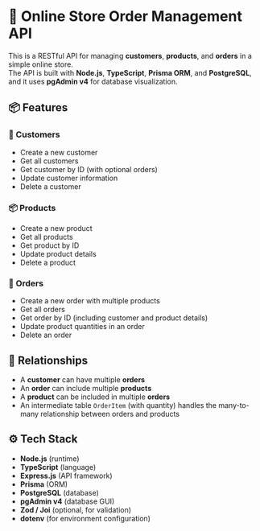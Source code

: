 # 🛒 Online Store Order Management API

This is a RESTful API for managing **customers**, **products**, and **orders** in a simple online store.  
The API is built with **Node.js**, **TypeScript**, **Prisma ORM**, and **PostgreSQL**, and it uses **pgAdmin v4** for database visualization.

## 📦 Features

### 🧑 Customers
- Create a new customer
- Get all customers
- Get customer by ID (with optional orders)
- Update customer information
- Delete a customer

### 📦 Products
- Create a new product
- Get all products
- Get product by ID
- Update product details
- Delete a product

### 🧾 Orders
- Create a new order with multiple products
- Get all orders
- Get order by ID (including customer and product details)
- Update product quantities in an order
- Delete an order

## 🔁 Relationships

- A **customer** can have multiple **orders**
- An **order** can include multiple **products**
- A **product** can be included in multiple **orders**
- An intermediate table `OrderItem` (with quantity) handles the many-to-many relationship between orders and products

## ⚙️ Tech Stack

- **Node.js** (runtime)
- **TypeScript** (language)
- **Express.js** (API framework)
- **Prisma** (ORM)
- **PostgreSQL** (database)
- **pgAdmin v4** (database GUI)
- **Zod / Joi** (optional, for validation)
- **dotenv** (for environment configuration)


